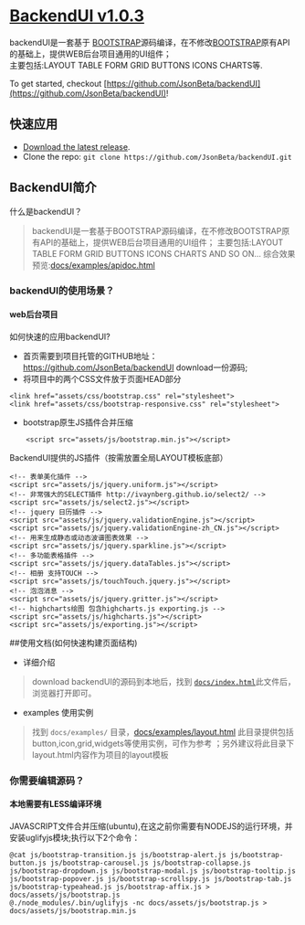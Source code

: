 # [BackendUI v1.0.3](https://github.com/JsonBeta/backendUI)

backendUI是一套基于 [BOOTSTRAP](https://github.com/JsonBeta/BOOTSTRAP "BOOTSTRAP")源码编译，在不修改[BOOTSTRAP](https://github.com/JsonBeta/BOOTSTRAP "BOOTSTRAP")原有API的基础上，提供WEB后台项目通用的UI组件；<br/>
主要包括:LAYOUT TABLE FORM GRID BUTTONS ICONS CHARTS等.

To get started, checkout [https://github.com/JsonBeta/backendUI](https://github.com/JsonBeta/backendUI)!



## 快速应用

* [Download the latest release](https://github.com/JsonBeta/backendUI/archive/master.zip).
* Clone the repo: `git clone https://github.com/JsonBeta/backendUI.git`



## BackendUI简介
什么是backendUI？
> backendUI是一套基于BOOTSTRAP源码编译，在不修改BOOTSTRAP原有API的基础上，提供WEB后台项目通用的UI组件；
主要包括:LAYOUT TABLE FORM GRID BUTTONS ICONS CHARTS AND SO ON...
综合效果预览:[docs/examples/apidoc.html](https://github.com/JsonBeta/backendUI/docs/examples/apidoc.html)

### backendUI的使用场景？
#### web后台项目

如何快速的应用backendUI?

* 首页需要到项目托管的GITHUB地址： https://github.com/JsonBeta/backendUI download一份源码;
* 将项目中的两个CSS文件放于页面HEAD部分

``` 
<link href="assets/css/bootstrap.css" rel="stylesheet">
<link href="assets/css/bootstrap-responsive.css" rel="stylesheet">
```

* bootstrap原生JS插件合并压缩
	
```
	<script src="assets/js/bootstrap.min.js"></script>
```
	
BackendUI提供的JS插件（按需放置全局LAYOUT模板底部）

    <!-- 表单美化插件 -->
    <script src="assets/js/jquery.uniform.js"></script>
    <!-- 非常强大的SELECT插件 http://ivaynberg.github.io/select2/ -->
    <script src="assets/js/select2.js"></script>
    <!-- jquery 日历插件 -->
    <script src="assets/js/jquery.validationEngine.js"></script>
    <script src="assets/js/jquery.validationEngine-zh_CN.js"></script>
    <!-- 用来生成静态或动态波谱图表效果 -->
    <script src="assets/js/jquery.sparkline.js"></script>
    <!-- 多功能表格插件 -->
    <script src="assets/js/jquery.dataTables.js"></script>
    <!-- 相册 支持TOUCH -->
    <script src="assets/js/touchTouch.jquery.js"></script>
    <!-- 泡泡消息 -->
    <script src="assets/js/jquery.gritter.js"></script>
    <!-- highcharts绘图 包含highcharts.js exporting.js -->
    <script src="assets/js/highcharts.js"></script>
    <script src="assets/js/exporting.js"></script>
    
##使用文档(如何快速构建页面结构)

* 详细介绍

> download backendUI的源码到本地后，找到 [`docs/index.html`](https://github.com/JsonBeta/backendUI/docs/index.html)此文件后，浏览器打开即可。 

* examples 使用实例

> 找到 `docs/examples/` 目录，[docs/examples/layout.html](https://github.com/JsonBeta/backendUI/docs/examples/layout.html) 此目录提供包括button,icon,grid,widgets等使用实例，可作为参考
  ；另外建议将此目录下layout.html内容作为项目的layout模板

### 你需要编辑源码？
#### 本地需要有LESS编译环境

JAVASCRIPT文件合并压缩(ubuntu),在这之前你需要有NODEJS的运行环境，并安装uglifyjs模块;执行以下2个命令：

```
@cat js/bootstrap-transition.js js/bootstrap-alert.js js/bootstrap-button.js js/bootstrap-carousel.js js/bootstrap-collapse.js js/bootstrap-dropdown.js js/bootstrap-modal.js js/bootstrap-tooltip.js js/bootstrap-popover.js js/bootstrap-scrollspy.js js/bootstrap-tab.js js/bootstrap-typeahead.js js/bootstrap-affix.js > docs/assets/js/bootstrap.js
@./node_modules/.bin/uglifyjs -nc docs/assets/js/bootstrap.js > docs/assets/js/bootstrap.min.js
```
